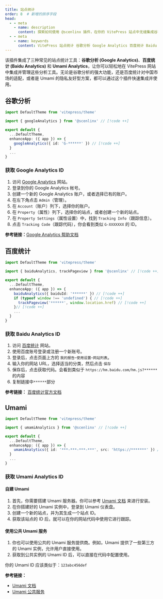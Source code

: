 ```yaml
---
title: 站点统计
order: 8  # 新增的排序字段
head:
  - - meta
    - name: description
      content: 探索如何使用 @scenlinx 插件，在你的 VitePress 站点中无缝集成谷歌分析 (Google Analytics)、百度统计 (Baidu Analytics) 及 Umami Analytics。本指南将帮助你快速配置和管理站点统计，有效追踪和分析网站数据。
  - - meta
    - name: keywords
      content: VitePress 站点统计 谷歌分析 Google Analytics 百度统计 Baidu Analytics Umami Analytics 网站分析 数据追踪 @scenlinx 插件 流量统计 网站集成
---
```


该插件集成了三种常见的站点统计工具：**谷歌分析 (Google Analytics)**、**百度统计 (Baidu Analytics)** 和 **Umami Analytics**，让你可以轻松地在 VitePress 网站中集成并管理这些分析工具。无论是谷歌分析的强大功能，还是百度统计对中国市场的适配，或者是 Umami 的隐私友好型方案，都可以通过这个插件快速集成并使用。

## 谷歌分析

```ts [.vitepress/theme/index.ts]
import DefaultTheme from 'vitepress/theme'

import { googleAnalytics } from '@scenlinx' // [!code ++]

export default {
  ...DefaultTheme,
  enhanceApp: ({ app }) => {
    googleAnalytics({ id: 'G-******' }) // [!code ++]
  }
  ...
}
```

### 获取 Google Analytics ID

1. 访问 [Google Analytics](https://analytics.google.com/) 网站。
2. 登录到你的 Google Analytics 帐号。
3. 创建一个新的 Google Analytics 账户，或者选择已有的账户。
4. 在左下角点击 `Admin`（管理）。
5. 在 `Account`（账户）列下，选择你的账户。
6. 在 `Property`（属性）列下，选择你的站点，或者创建一个新的站点。
7. 在 `Property Settings`（属性设置）中，找到 `Tracking Info`（跟踪信息）。
8. 点击 `Tracking Code`（跟踪代码），你会看到类似 `G-XXXXXXX` 的 ID。

**参考链接：**[Google Analytics 帮助文档](https://support.google.com/analytics/answer/9304153?hl=zh-Hans)

## 百度统计

```ts [.vitepress/theme/index.ts]
import DefaultTheme from 'vitepress/theme'

import { baiduAnalytics, trackPageview } from '@scenlinx' // [!code ++]

export default {
  ...DefaultTheme,
  enhanceApp: ({ app }) => {
    baiduAnalytics({ baiduId: '******' }) // [!code ++]
    if (typeof window !== 'undefined') { // [!code ++]
      trackPageview('******', window.location.href) // [!code ++]
    }// [!code ++]
    ...
  }
}
```

### 获取 Baidu Analytics ID

1. 访问 [百度统计](https://tongji.baidu.com/) 网站。
2. 使用百度账号登录或注册一个新账号。
3. 登录后，点击页面上方的 `我的报告`-`使用设置`-`网站列表`。
4. 输入你的网站 URL，选择适当的分类，然后点击 `保存`
5. 保存后，点击获取代码。会看到类似于 `https://hm.baidu.com/hm.js?******` 的内容
6. 复制链接中`******`部分

**参考链接：** [百度统计官方文档](https://tongji.baidu.com/web/help/article?id=175&type=0)

## Umami

```ts [.vitepress/theme/index.ts]
import DefaultTheme from 'vitepress/theme'

import { umamiAnalytics } from '@scenlinx' // [!code ++]

export default {
  ...DefaultTheme,
  enhanceApp: ({ app }) => {
    umamiAnalytics({ id: '***-***-***-***', src: 'https://*******' }) // [!code ++]
  }
  ...
}
```

### 获取 Umami Analytics ID

#### 自建 Umami

1. 首先，你需要搭建 Umami 服务器。你可以参考 [Umami 文档](https://umami.is/docs/guides/hosting) 来进行安装。
2. 在你搭建好的 Umami 实例中，登录到 Umami 仪表盘。
3. 创建一个新的站点，并为其生成一个站点 ID。
4. 获取该站点的 ID 后，就可以在你的网站代码中使用它进行跟踪。

#### 使用公共 Umami 服务

1. 你也可以使用公共的 Umami 服务提供商。例如，Umami 提供了一些第三方的 Umami 实例，允许用户直接使用。
2. 获取到公共实例的 Umami ID 后，可以直接在代码中配置使用。

你的 Umami ID 应该类似于：`123abc456def`

**参考链接：**

- [Umami 文档](https://umami.is/docs/guides/hosting)
- [Umami 公共服务](https://umami.is/)
